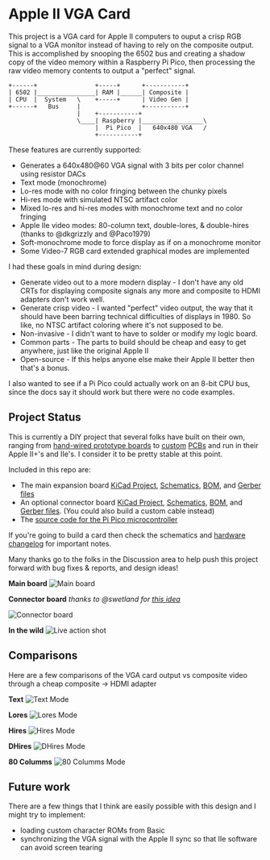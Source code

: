 # Apple II VGA Card

This project is a VGA card for Apple II computers to ouput a crisp RGB signal to a
VGA monitor instead of having to rely on the composite output. This is accomplished
by snooping the 6502 bus and creating a shadow copy of the video memory within a
Raspberry Pi Pico, then processing the raw video memory contents to output a "perfect"
signal.

    +------+                +-----+      +-----------+
    | 6502 |________________| RAM |______| Composite | 
    | CPU  |  System   \    +-----+      | Video Gen |
    +------+   Bus     |                 +-----------+
                       |    +-----------+
                       \____| Raspberry |_________________\
                            |  Pi Pico  |   640x480 VGA   /
                            +-----------+

These features are currently supported:
 * Generates a 640x480@60 VGA signal with 3 bits per color channel using resistor DACs
 * Text mode (monochrome)
 * Lo-res mode with no color fringing between the chunky pixels
 * Hi-res mode with simulated NTSC artifact color
 * Mixed lo-res and hi-res modes with monochrome text and no color fringing
 * Apple IIe video modes: 80-column text, double-lores, & double-hires
   (thanks to @dkgrizzly and @Paco1979)
 * Soft-monochrome mode to force display as if on a monochrome monitor
 * Some Video-7 RGB card extended graphical modes are implemented

I had these goals in mind during design:
 * Generate video out to a more modern display - I don't have any old CRTs for
   displaying composite signals any more and composite to HDMI adapters don't work well.
 * Generate crisp video - I wanted "perfect" video output, the way that it should have
   been barring technical difficulties of displays in 1980. So like, no NTSC artifact
   coloring where it's not supposed to be.
 * Non-invasive - I didn't want to have to solder or modify my logic board.
 * Common parts - The parts to build should be cheap and easy to get anywhere,
   just like the original Apple II
 * Open-source - If this helps anyone else make their Apple II better then that's
   a bonus.

I also wanted to see if a Pi Pico could actually work on an 8-bit CPU bus, since the docs
say it should work but there were no code examples.


## Project Status

This is currently a DIY project that several folks have built on their own, ranging from
[hand-wired prototype boards](docs/prototype_card.jpg) to
[custom](https://user-images.githubusercontent.com/7944844/243266290-d05ce815-0a3d-4464-a4da-49dd44d71e92.jpg)
[PCBs](https://user-images.githubusercontent.com/94628/253134471-0d5ad359-75ae-400a-acfa-885c80c36e78.jpg)
and run in their Apple II+'s and IIe's. I consider it to be pretty stable at this point.

Included in this repo are:
 * The main expansion board [KiCad Project](AppleVGA/), [Schematics](AppleVGA/AppleVGA.pdf),
   [BOM](AppleVGA/AppleVGA_BOM.csv), and [Gerber files](AppleVGA/outputs/)
 * An optional connector board [KiCad Project](AppleVGA-Connector/),
   [Schematics](AppleVGA-Connector/AppleVGA-Connector.pdf),
   [BOM](AppleVGA-Connector/AppleVGA-Connector_BOM.csv),
   and [Gerber files](AppleVGA-Connector/outputs/). (You could also build a custom cable instead)
 * The [source code for the Pi Pico microcontroller](pico/)

If you're going to build a card then check the schematics and [hardware changelog](AppleVGA/CHANGELOG.txt) for important notes.

Many thanks go to the folks in the Discussion area to help push this project forward with bug
fixes & reports, and design ideas!

**Main board**
![Main board](docs/board_rev_b.jpg)

**Connector board**
_thanks to @swetland for [this idea](https://github.com/markadev/AppleII-VGA/discussions/15#discussioncomment-6432841)_

![Connector board](docs/connector_board.jpg)

**In the wild**
![Live action shot](docs/installed_in_iie.jpg)


## Comparisons

Here are a few comparisons of the VGA card output vs composite video through
a cheap composite -> HDMI adapter

**Text**
![Text Mode](docs/composite_vs_vga_text.jpg)

**Lores**
![Lores Mode](docs/composite_vs_vga_lores.jpg)

**Hires**
![Hires Mode](docs/composite_vs_vga_hires.jpg)

**DHires**
![DHires Mode](docs/composite_vs_vga_dhires.jpg)

**80 Columms**
![80 Columms Mode](docs/composite_vs_vga_80columms.jpg)


## Future work

There are a few things that I think are easily possible with this design and I might
try to implement:
 * loading custom character ROMs from Basic
 * synchronizing the VGA signal with the Apple II sync so that IIe software can avoid
   screen tearing
